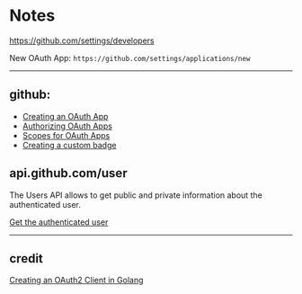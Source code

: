 # Notes

https://github.com/settings/developers

New OAuth App: `https://github.com/settings/applications/new`

---

## github:
- [Creating an OAuth App](https://docs.github.com/en/developers/apps/building-oauth-apps/creating-an-oauth-app)
- [Authorizing OAuth Apps](https://docs.github.com/en/developers/apps/building-oauth-apps/authorizing-oauth-apps)
- [Scopes for OAuth Apps](https://docs.github.com/en/developers/apps/building-oauth-apps/scopes-for-oauth-apps)
- [Creating a custom badge](https://docs.github.com/en/developers/apps/building-oauth-apps/creating-a-custom-badge-for-your-oauth-app)

## api.github.com/user

The Users API allows to get public and private information about the authenticated user.

[Get the authenticated user](https://docs.github.com/en/rest/reference/users)

---

## credit
[Creating an OAuth2 Client in Golang](https://www.sohamkamani.com/golang/oauth/)

